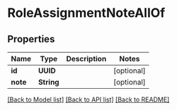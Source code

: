 # RoleAssignmentNoteAllOf

## Properties
Name | Type | Description | Notes
------------ | ------------- | ------------- | -------------
**id** | **UUID** |  | [optional] 
**note** | **String** |  | [optional] 

[[Back to Model list]](../README.md#documentation-for-models) [[Back to API list]](../README.md#documentation-for-api-endpoints) [[Back to README]](../README.md)


